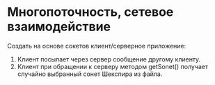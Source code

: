 <h1>Многопоточность, сетевое взаимодействие</h1> 
 
  Создать на основе сокетов клиент/серверное приложение:  
<ol> 
<li>Клиент посылает через сервер сообщение другому клиенту.</li>  
<li>Клиент  при  обращении  к  серверу  методом  getSonet()  получает  случайно  выбранный  сонет 
Шекспира из файла.</li> 
</ol>